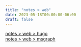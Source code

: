 ```yaml
---
title: "notes > web"
date: 2023-05-18T00:00:00-06:00
draft: false
---
```


[notes > web > hugo](hugo)  
[notes > web > msgraph](msgraph)  
